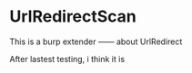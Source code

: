 # UrlRedirectScan

This is a burp extender —— about UrlRedirect

After lastest testing, i think it is 
